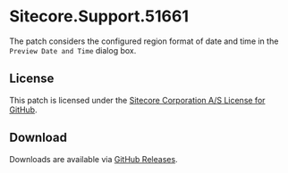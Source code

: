 # Sitecore.Support.51661
The patch considers the configured region format of date and time in the `Preview Date and Time` dialog box.

## License  
This patch is licensed under the [Sitecore Corporation A/S License for GitHub](https://github.com/sitecoresupport/Sitecore.Support.51661/blob/master/LICENSE).  

## Download  
Downloads are available via [GitHub Releases](https://github.com/sitecoresupport/Sitecore.Support.51661/releases).  
